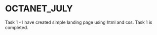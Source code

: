 # OCTANET_JULY
 Task 1 - I have created simple landing page using html and css. Task 1 is completed.
